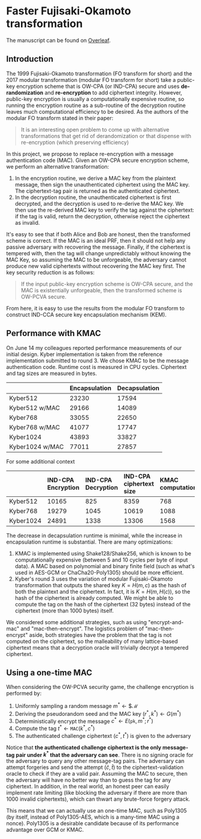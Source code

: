 # Faster Fujisaki-Okamoto transformation
The manuscript can be found on [Overleaf](https://www.overleaf.com/read/qgqctkbwyskm#ef31da).

## Introduction
The 1999 Fujisaki-Okamoto transformation (FO transform for short) and the 2017 modular transformation (modular FO transform for short) take a public-key encryption scheme that is OW-CPA (or IND-CPA) secure and uses **de-randomization** and **re-encryption** to add ciphertext integrity. However, public-key encryption is usually a computationally expensive routine, so running the encryption routine as a sub-routine of the decryption routine leaves much computational efficiency to be desired. As the authors of the modular FO transform stated in their paper:

> It is an interesting open problem to come up with alternative transformations that get rid of derandomization or that dispense with re-encryption (which preserving efficiency)

In this project, we propose to replace re-encryption with a message authentication code (MAC). Given an OW-CPA secure encryption scheme, we perform an alternative transformation:

1. In the encryption routine, we derive a MAC key from the plaintext message, then sign the unauthenticated ciphertext using the MAC key. The ciphertext-tag pair is returned as the authenticated ciphertext.
2. In the decryption routine, the unauthenticated ciphertext is first decrypted, and the decryption is used to re-derive the MAC key. We then use the re-derived MAC key to verify the tag against the ciphertext: if the tag is valid, return the decryption, otherwise reject the ciphertext as invalid.

It's easy to see that if both Alice and Bob are honest, then the transformed scheme is correct. If the MAC is an ideal PRF, then it should not help any passive adversary with recovering the message. Finally, if the ciphertext is tempered with, then the tag will change unpredictably without knowing the MAC Key, so assuming the MAC to be unforgeable, the adversary cannot produce new valid ciphertexts without recovering the MAC key first. The key security reduction is as follows:

> If the input public-key encryption scheme is OW-CPA secure, and the MAC is existentially unforgeable, then the transformed scheme is OW-PCVA secure.

From here, it is easy to use the results from the modular FO transform to construct IND-CCA secure key encapsulation mechanism (KEM).

## Performance with KMAC
On June 14 my colleagues reported performance measurements of our initial design. Kyber implementation is taken from the reference implementation submitted to round 3. We chose KMAC to be the message authentication code. Runtime cost is measured in CPU cycles. Ciphertext and tag sizes are measured in bytes.

||Encapsulation|Decapsulation|
|:--|:--|:--|
Kyber512|23230|17594|
Kyber512 w/MAC|29166|14089|
Kyber768|33055|22650|
Kyber768 w/MAC|41077|17747|
Kyber1024|43893|33827|
Kyber1024 w/MAC|77011|27857|

For some additional context

||IND-CPA Encryption|IND-CPA Decryption|IND-CPA ciphertext size|KMAC computation|
|:--|:--|:--|:--|:--|
|Kyber512|10165|825|8359|768|
|Kyber768|19279|1045|10619|1088|
|Kyber1024|24891|1338|13306|1568|


The decrease in decapsulation runtime is minimal, while the increase in encapsulation runtime is substantial. There are many optimizations:

1. KMAC is implemented using Shake128/Shake256, which is known to be computationally expensive (between 5 and 10 cycles per byte of input data). A MAC based on polynomial and binary finite field (such as what's used in AES-GCM or ChaCha20-Poly1305) should be more efficient.
1. Kyber's round 3 uses the variation of modular Fujisaki-Okamoto transformation that outputs the shared key $K = H(m, c)$ as the hash of both the plaintext and the ciphertext. In fact, it is $K = H(m, H(c))$, so the hash of the ciphertext is already computed. We might be able to compute the tag on the hash of the ciphertext (32 bytes) instead of the ciphertext (more than 1000 bytes) itself.

We considered some additional strategies, such as using "encrypt-and-mac" and "mac-then-encrypt". The logistics problem of "mac-then-encrypt" aside, both strategies have the problem that the tag is not computed on the ciphertext, so the malleability of many lattice-based ciphertext means that a decryption oracle will trivially decrypt a tempered ciphertext.

## Using a one-time MAC
When considering the OW-PCVA security game, the challenge encryption is performed by:

1. Uniformly sampling a random message $m^\ast \leftarrow\$ \mathcal{M}$
2. Deriving the pseudorandom seed and the MAC key $(r^\ast, k^\ast) \leftarrow G(m^\ast)$
3. Deterministically encrypt the message $c^\ast \leftarrow E(\texttt{pk}, m^\ast; r^\ast)$
4. Compute the tag $t^\ast \leftarrow \texttt{MAC}(k^\ast, c^\ast)$
5. The authenticated challenge ciphertext $(c^\ast, t^\ast)$ is given to the adversary

Notice that **the authenticated challenge ciphertext is the only message-tag pair under $k^\ast$ that the adversary can see**. There is no signing oracle for the adversary to query any other message-tag pairs. The adversary can attempt forgeries and send the attempt $(\hat{c}, \hat{t})$ to the ciphertext-validation oracle to check if they are a valid pair. Assuming the MAC to secure, then the adversary will have no better way than to guess the tag for any ciphertext. In addition, in the real world, an honest peer can easily implement rate limiting (like blocking the adversary if there are more than 1000 invalid ciphertexts), which can thwart any brute-force forgery attack.

This means that we can actually use an one-time MAC, such as Poly1305 (by itself, instead of Poly1305-AES, which is a many-time MAC using a nonce). Poly1305 is a desirable candidate because of its performance advantage over GCM or KMAC.